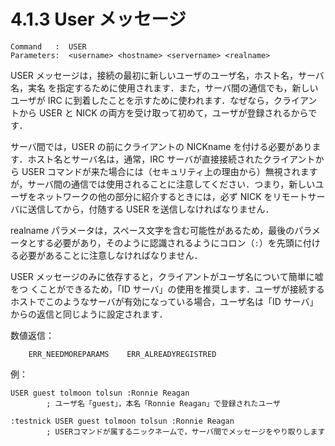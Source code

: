 # 4.1.3 User メッセージ

```
Command   :  USER
Parameters:  <username> <hostname> <servername> <realname>
```

USER メッセージは，接続の最初に新しいユーザのユーザ名，ホスト名，サーバ名，実名 を指定するために使用されます．また，サーバ間の通信でも，新しいユーザが IRC に到着したことを示すために使われます．なぜなら，クライアントから USER と NICK の両方を受け取って初めて，ユーザが登録されるからです．

サーバ間では，USER の前にクライアントの NICKname を付ける必要があります．ホスト名とサーバ名は，通常，IRC サーバが直接接続されたクライアントから USER コマンドが来た場合には（セキュリティ上の理由から）無視されますが，サーバ間の通信では使用されることに注意してください．つまり，新しいユーザをネットワークの他の部分に紹介するときには，必ず NICK をリモートサーバに送信してから，付随する USER を送信しなければなりません．

realname パラメータは，スペース文字を含む可能性があるため，最後のパラメータとする必要があり，そのように認識されるようにコロン（`:`）を先頭に付ける必要があることに注意しなければなりません．

USER メッセージのみに依存すると，クライアントがユーザ名について簡単に嘘をつ くことができるため，「ID サーバ」の使用を推奨します．ユーザが接続するホストでこのようなサーバが有効になっている場合，ユーザ名は「ID サーバ」からの返信と同じように設定されます．

数値返信：
```
    ERR_NEEDMOREPARAMS    ERR_ALREADYREGISTRED
```

例：
```
USER guest tolmoon tolsun :Ronnie Reagan
        ; ユーザ名「guest」，本名「Ronnie Reagan」で登録されたユーザ

:testnick USER guest tolmoon tolsun :Ronnie Reagan
        ; USERコマンドが属するニックネームで，サーバ間でメッセージをやり取りします
```

